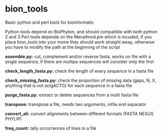 # bion_tools
Basic python and perl tools for bioinformatic 

Python tools depend on BioPhyton, and should compatible with both python 2 and 3
Perl tools depende on the Menafmod.pm which is incuded, if you place bion_tools into your home they should work straight away, otherwise you have to modify the path at the beginning of the script

**assemble.py:** cut, complement and/or reverse fasta, works on file with a single sequence, if there are multipe sequences will consider only the first

**check_length_fasta.py:** check the length of every sequence in a fasta file

**check_missing_fasta.py:** check the proportion of missing data (gaps, N, X, anything that is not actgACTG) for each sequence in a fasta file

**purge_fasta.py:** extract or delete sequences from a multi fasta file

**transpose:** transpose a file, needs two arguments, infile and separator

**convert_ali:** convert alignments between different formats (FASTA NEXUS PHYLIP)

**freq_count:** tally occurrences of lines in a file

